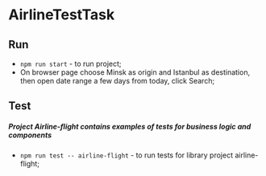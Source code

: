 # AirlineTestTask

## Run

- `npm run start` - to run project;
- On browser page choose Minsk as origin and Istanbul as destination, then open date range a few days from today, click Search;

## Test

##### Project Airline-flight contains examples of tests for business logic and components

- `npm run test -- airline-flight` - to run tests for library project airline-flight;
